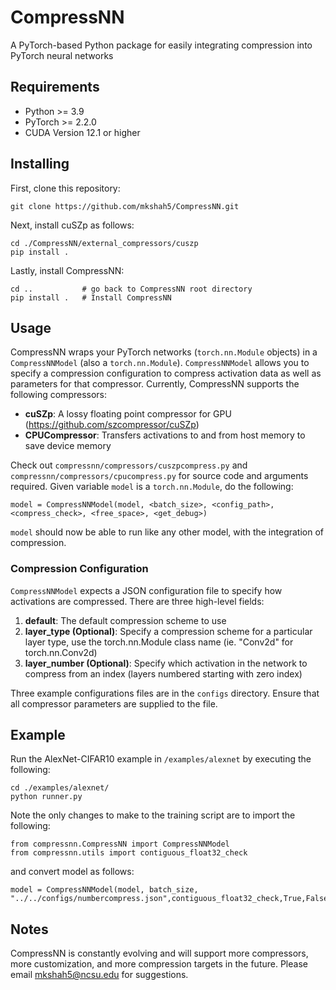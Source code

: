 # CompressNN
A PyTorch-based Python package for easily integrating compression into PyTorch neural networks

## Requirements
- Python >= 3.9
- PyTorch >= 2.2.0
- CUDA Version 12.1 or higher

## Installing
First, clone this repository:

```
git clone https://github.com/mkshah5/CompressNN.git
```

Next, install cuSZp as follows:

```
cd ./CompressNN/external_compressors/cuszp
pip install .
```

Lastly, install CompressNN:

```
cd ..           # go back to CompressNN root directory
pip install .   # Install CompressNN
```

## Usage
CompressNN wraps your PyTorch networks (`torch.nn.Module` objects) in a `CompressNNModel` (also a `torch.nn.Module`). `CompressNNModel` allows you to specify a compression configuration to compress activation data as well as parameters for that compressor. Currently, CompressNN supports the following compressors:
- **cuSZp**: A lossy floating point compressor for GPU (https://github.com/szcompressor/cuSZp)
- **CPUCompressor**: Transfers activations to and from host memory to save device memory

Check out `compressnn/compressors/cuszpcompress.py` and `compressnn/compressors/cpucompress.py` for source code and arguments required. Given variable `model` is a `torch.nn.Module`, do the following:

```
model = CompressNNModel(model, <batch_size>, <config_path>,<compress_check>, <free_space>, <get_debug>)
```

`model` should now be able to run like any other model, with the integration of compression.

### Compression Configuration
`CompressNNModel` expects a JSON configuration file to specify how activations are compressed. There are three high-level fields:
1. **default**: The default compression scheme to use
2. **layer_type (Optional)**: Specify a compression scheme for a particular layer type, use the torch.nn.Module class name (ie. "Conv2d" for torch.nn.Conv2d)
3. **layer_number (Optional)**: Specify which activation in the network to compress from an index (layers numbered starting with zero index)

Three example configurations files are in the `configs` directory. Ensure that all compressor parameters are supplied to the file.

## Example
Run the AlexNet-CIFAR10 example in `/examples/alexnet` by executing the following:

```
cd ./examples/alexnet/
python runner.py
```

Note the only changes to make to the training script are to import the following:

```
from compressnn.CompressNN import CompressNNModel
from compressnn.utils import contiguous_float32_check
```

and convert model as follows:

```
model = CompressNNModel(model, batch_size, "../../configs/numbercompress.json",contiguous_float32_check,True,False)
```

## Notes
CompressNN is constantly evolving and will support more compressors, more customization, and more compression targets in the future. Please email mkshah5@ncsu.edu for suggestions.